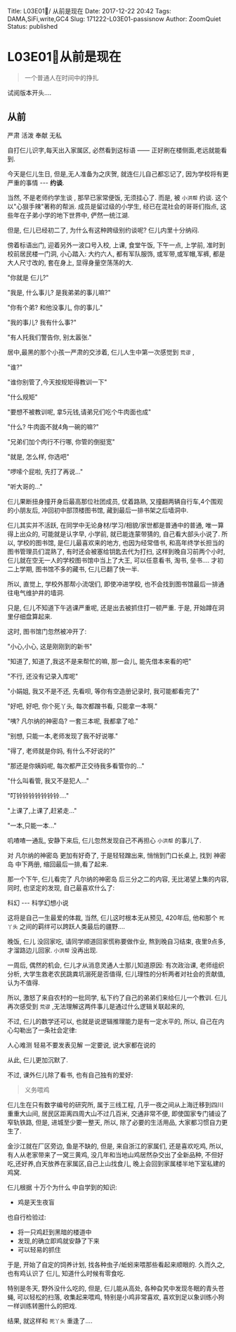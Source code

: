 Title: L03E01🐙/ 从前是现在
Date: 2017-12-22 20:42
Tags: DAMA,SiFi,write,GC4
Slug: 171222-L03E01-passisnow
Author: ZoomQuiet
Status: published

# L03E01🐙从前是现在

> 一个普通人在时间中的挣扎

试阅版本开头....

## 从前

  严肃 活泼 奉献 无私

自打仨儿识字,每天出入家属区,
必然看到这标语 —— 正好刷在楼侧面,老远就能看到.

今天是仨儿生日,
但是,无人准备为之庆贺, 
就连仨儿自己都忘记了,
因为学校将有更严重的事情 --- **约谈**.

当然, 不是老师约学生谈 , 那早已家常便饭, 无须挂心了.
而是, 被 `小洪帮` 约谈.
这个以"心狠手辣"著称的帮派.
成员是留过级的小学生,
经已在混社会的哥哥们指点,
这些年在子弟小学的地下世界中,
俨然一统江湖.

但是, 仨儿已经初二了, 为什么有这种跨级别约谈呢?
仨儿内里十分纳闷.

傍着标语出门, 迎着另外一波口号入校,
上课, 食堂午饭,
下午一点, 上学前, 准时到校前居民楼一门洞,
小心踏入:
大约六人, 都有军队服饰, 或军带,或军帽,军裤,
都是大人尺寸改的, 套在身上, 显得身量空荡荡的大.

"你就是 仨儿?"

"我是, 什么事儿? 是我弟弟的事儿嘛?"

"你有个弟? 和他没事儿, 你的事儿."

"我的事儿? 我有什么事?"

"有人托我们警告你, 别太嚣张."

居中,最黑的那个小孩一严肃的交涉着,
仨儿人生中第一次感觉到 `荒谬` ,

"谁?"

"谁你别管了,今天按规矩得教训一下"

"什么规矩"

"要想不被教训呢, 拿5元钱,请弟兄们吃个牛肉面也成"

"什么? 牛肉面不就4角一碗的嘛?"

"兄弟们加个肉行不行哪, 你管的倒挺宽"

"就是, 怎么样, 你选吧"

"啰嗦个屁啦, 先打了再说…"

"听大哥的..."

仨儿果断扭身撞开身后最高那位社团成员,
仗着路熟, 又撞翻两辆自行车,4个围观的小朋友后,
冲回初中部顶楼图书馆,
藏到最后一排书架之后墙洞中.

仨儿其实并不活跃, 在同学中无论身材/学习/相貌/家世都是普通中的普通, 
唯一算得上出众的, 可能就是认字早,
小学前, 就已能连蒙带猜的, 自己看大部头小说了.
所以, 学校的图书馆, 是仨儿最喜欢来的地方,
也因为经常借书, 和高年终学长担当的图书管理员们混熟了, 有时还会被塞给钥匙去代为打扫,
这样到晚自习前两个小时,
仨儿就在空无一人的学校图书馆中当上了大王,
可以任意看书, 淘书, 垒书....
才初二上学期, 图书馆不多的藏书, 仨儿已翻了快一半.

所以, 直觉上, 学校外那帮小流氓们, 即使冲进学校,
也不会找到图书馆最后一排通往电气维护井的墙洞.

只是, 仨儿不知道下午逃课严重呢,
还是出去被抓住打一顿严重.
于是, 开始蹲在洞里仔细盘算起来.

这时, 图书馆门忽然被冲开了:

"小心,小心, 这是刚刚到的新书"

"知道了, 知道了,我这不是来帮忙的嘛, 那一会儿, 能先借本来看的吧"

"不行, 还没有记录入库呢"

"小娟姐, 我又不是不还, 先看呗, 等你有空造册记录时, 我可能都看完了"

"好吧, 好吧, 你个死丫头, 每次都蹭书看, 只能拿一本啊."

"咦? 凡尔纳的神密岛? 一套三本呢, 我都拿了哈."

"别想, 只能一本,老师发现了我不好说哪."

"得了, 老师就是你妈, 有什么不好说的?"

"那还是你姨妈呢, 每次都严正交待我多看管你的..."

"什么叫看管, 我又不是犯人…"

"叮铃铃铃铃铃铃铃...."

"上课了,上课了,赶紧走…"

"一本,只能一本…"

叽喳喳一通乱, 安静下来后, 仨儿忽然发现自己不再担心 `小洪帮` 的事儿了.

对 凡尔纳的神密岛 更加有好奇了,
于是轻轻蹭出来,
悄悄到门口长桌上, 找到 神密岛 中下两册,
缩回最后一排,看了起来.

那一个下午, 仨儿看完了 凡尔纳的神密岛 后三分之二的内容, 无比渴望上集的内容,
同时, 也坚定的发现, 自己最喜欢什么了:

  科幻 --- 科学幻想小说

这将是自己一生最爱的体裁,
当然, 仨儿这时根本无从预见, 420年后,
他和那个 `死丫头` 之间的羁绊可以跨跃人类最后的疆野....

晚饭, 仨儿 没回家吃, 请同学顺道回家慌称要做作业,
熬到晚自习结束, 夜里9点多, 才溜路边儿回家.
`小洪帮` 没再出现.

一周后, 偶然的机会, 仨儿才从消息灵通人士那儿知道原因:
有次政治课,
老师组织分析, 大学生救老农民跳粪坑溺死是否值得,
仨儿理性的分析两者对社会的贡献值,
认为不值得.

所以, 激怒了来自农村的一批同学,
私下约了自己的弟弟们来给仨儿一个教训.
仨儿再次感受到 `荒谬` ,无法理解这两件事儿是通过什么逻辑关联起来的,

不过, 仨儿的数学还可以, 也就是说逻辑推理能力是有一定水平的,
所以, 自己在内心勾勒出了一条社会定律:

  人心难测
  轻易不要发表见解
  一定要说, 说大家都在说的

从此, 仨儿更加沉默了.

不过, 课外仨儿除了看书, 也有自己独有的爱好:
> 义务喂鸡

仨儿生在只有数字编号的研究所,
属于三线工程, 几乎一夜之间从上海迁移到四川重重大山间,
居民区距离四周大山不过几百米,
交通非常不便, 即使国家专门铺设了窄轨铁路,
但是, 进城至少要一整天,
所以, 除了必要的生活用品, 大家都习惯自力更生了.

金沙江就在厂区旁边, 鱼是不缺的,
但是, 来自浙江的家属们, 还是喜欢吃鸡,
所以, 有人从老家带来了一窝三黄鸡,
没几年和当地山鸡居然杂交出了全新品种,
不但好吃,还好养,白天放养在家属区,自己上山找食儿,
晚上会回到家属楼半地下室私建的鸡窝.

仨儿根据 十万个为什么 中自学到的知识:

- 鸡是天生夜盲

也自行检验过:

- 将一只鸡赶到黑暗的楼道中
- 发现,的确立即鸡就安静了下来
- 可以轻易的抓住

于是, 开始了自定的饲养计划, 找各种虫子/蚯蚓来喂那些看起来顺眼的.
久而久之, 也有鸡认识了 仨儿,
知道什么时候有零食吃.

特别是冬天, 野外没什么吃的,
但是, 仨儿能从高处, 各种旮旯中发现冬眠的青头苍蝇,
可以轻松的扫落, 收集起来喂鸡,
特别是小鸡非常喜欢, 
喜欢到足以象训练小狗一样训练转圈什么的把戏.

结果, 就这样和  `死丫头`  重逢了....








